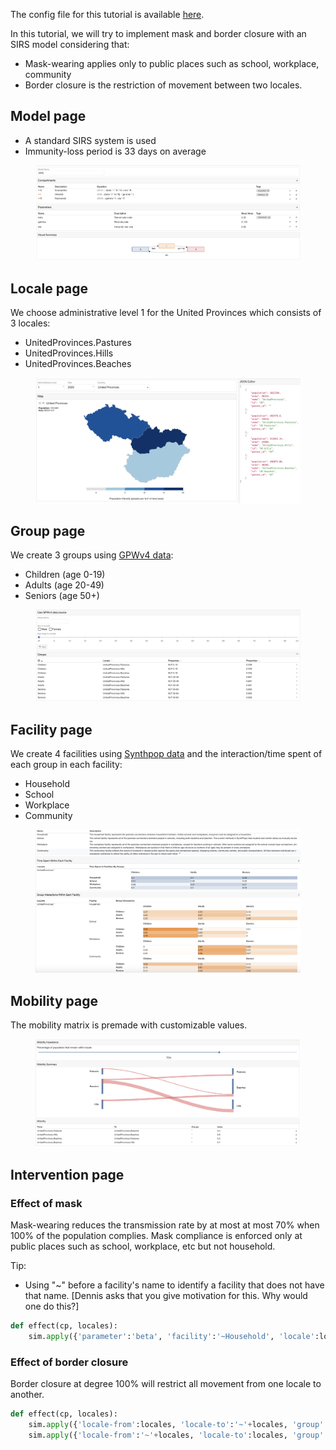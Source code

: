 The config file for this tutorial is available [here](/assets/mask_border/SIRMB.json).

In this tutorial, we will try to implement mask and border closure with an SIRS model considering that:
- Mask-wearing  applies only to public places such as school, workplace, community
- Border closure is the restriction of movement between two locales.

## Model page

- A standard SIRS system is used
- Immunity-loss period is 33 days on average

<figure>
    <img src="/assets/mask_border/SIRMB.png" alt="model-parameters"/>  
</figure>

## Locale page

We choose administrative level 1 for the United Provinces which consists of 3 locales:
- UnitedProvinces.Pastures
- UnitedProvinces.Hills
- UnitedProvinces.Beaches

<figure>
    <img src="/assets/mask_border/SIRMB-locale.png" alt="model-parameters"/>  
</figure>

## Group page

We create 3 groups using [GPWv4 data](https://sedac.ciesin.columbia.edu/data/collection/gpw-v4):
- Children (age 0-19)
- Adults (age 20-49)
- Seniors (age 50+)

<figure>
    <img src="/assets/mask_border/SIRMB-group.png" alt="model-parameters" />  
</figure>

## Facility page

We create 4 facilities using [Synthpop data](https://github.com/InstituteforDiseaseModeling/synthpops) and the interaction/time spent of each group in each facility:
- Household
- School
- Workplace
- Community

<figure>
    <img src="/assets/mask_border/SIRMB-facility.png" alt="model-parameters"/>  
</figure>

## Mobility page

The mobility matrix is premade with customizable values.

<figure>
    <img src="/assets/mask_border/SIRMB-mobility.png" alt="model-parameters"/>
</figure>

## Intervention page

### Effect of mask
Mask-wearing reduces the transmission rate by at most at most 70% when 100% of the population complies. Mask compliance is enforced only at public places such as school, workplace, etc but not household.

Tip:
- Using "~" before a facility's name to identify a facility that does not have that name. [Dennis asks that you give motivation for this. Why would one do this?]


```python
def effect(cp, locales):
    sim.apply({'parameter':'beta', 'facility':'~Household', 'locale':locales}, 1-cp['compliance']*0.7)
```

### Effect of border closure

Border closure at degree 100%  will restrict all movement from one locale to another.

```python
def effect(cp, locales):
    sim.apply({'locale-from':locales, 'locale-to':'~'+locales, 'group':'*'}, 1-cp['degree'])
    sim.apply({'locale-from':'~'+locales, 'locale-to':locales, 'group':'*'}, 1-cp['degree'])
```
